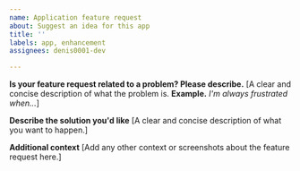 ```yaml
---
name: Application feature request
about: Suggest an idea for this app
title: ''
labels: app, enhancement
assignees: denis0001-dev

---
```


**Is your feature request related to a problem? Please describe.**
[A clear and concise description of what the problem is. **Example.** _I'm always frustrated when..._]

**Describe the solution you'd like**
[A clear and concise description of what you want to happen.]

**Additional context**
[Add any other context or screenshots about the feature request here.]
